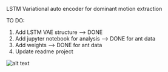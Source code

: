 
LSTM Variational auto encoder for dominant motion extraction

TO DO:
1) Add LSTM VAE structure --> DONE
2) Add jupyter notebook for analysis --> DONE for ant data
3) Add weights --> DONE for ant data
4) Update readme project

![alt text](https://github.com/BaratiLab/LSTM-VAE-for-dominant-motion-extraction/blob/main/img_util/traj.gif?raw=true)
